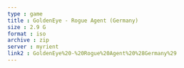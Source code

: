 ```yaml
---
type : game
title : GoldenEye - Rogue Agent (Germany)
size : 2.9 G
format : iso
archive : zip
server : myrient
link2 : GoldenEye%20-%20Rogue%20Agent%20%28Germany%29
---
```

